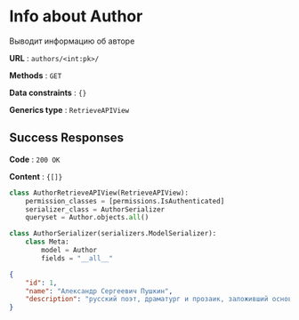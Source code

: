 # Info about Author

Выводит информацию об авторе

**URL** : `authors/<int:pk>/`

**Methods** : `GET`

**Data constraints** : `{}`

**Generics type** : `RetrieveAPIView`

## Success Responses

**Code** : `200 OK`

**Content** : `{[]}`

```python
class AuthorRetrieveAPIView(RetrieveAPIView):
    permission_classes = [permissions.IsAuthenticated]
    serializer_class = AuthorSerializer
    queryset = Author.objects.all()
```

```python
class AuthorSerializer(serializers.ModelSerializer):
    class Meta:
        model = Author
        fields = "__all__"
```

```json
{
    "id": 1,
    "name": "Александр Сергеевич Пушкин",
    "description": "русский поэт, драматург и прозаик, заложивший основы русского реалистического направления, критик и теоретик литературы, историк, публицист; один из самых авторитетных литературных деятелей первой трети XIX века.  Ещё при жизни Пушкина сложилась его репутация величайшего национального русского поэта. Пушкин рассматривается как основоположник современного русского литературного языка."
}
```